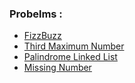 ### Probelms :
- [FizzBuzz](https://leetcode.com/problems/fizz-buzz/)
- [Third Maximum Number](https://leetcode.com/problems/third-maximum-number/)
- [Palindrome Linked List](https://leetcode.com/problems/palindrome-linked-list/)
- [Missing Number](https://leetcode.com/problems/missing-number/)

